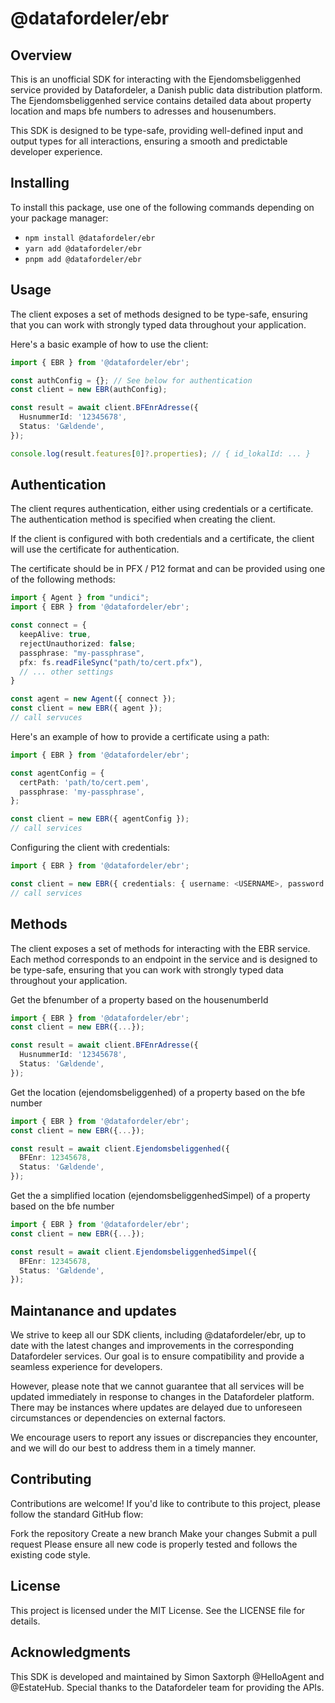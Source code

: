 # @datafordeler/ebr

## Overview

This is an unofficial SDK for interacting with the Ejendomsbeliggenhed service provided by Datafordeler, a Danish public data distribution platform. The Ejendomsbeliggenhed service contains detailed data about property location and maps bfe numbers to adresses and housenumbers.

This SDK is designed to be type-safe, providing well-defined input and output types for all interactions, ensuring a smooth and predictable developer experience.

## Installing

To install this package, use one of the following commands depending on your package manager:

- `npm install @datafordeler/ebr`
- `yarn add @datafordeler/ebr`
- `pnpm add @datafordeler/ebr`

## Usage

The client exposes a set of methods designed to be type-safe, ensuring that you can work with strongly typed data throughout your application.

Here's a basic example of how to use the client:

```typescript
import { EBR } from '@datafordeler/ebr';

const authConfig = {}; // See below for authentication
const client = new EBR(authConfig);

const result = await client.BFEnrAdresse({
  HusnummerId: '12345678',
  Status: 'Gældende',
});

console.log(result.features[0]?.properties); // { id_lokalId: ... }
```

## Authentication

The client requres authentication, either using credentials or a certificate. The authentication method is specified when creating the client.

If the client is configured with both credentials and a certificate, the client will use the certificate for authentication.

The certificate should be in PFX / P12 format and can be provided using one of the following methods:

```typescript
import { Agent } from "undici";
import { EBR } from '@datafordeler/ebr';

const connect = {
  keepAlive: true,
  rejectUnauthorized: false;
  passphrase: "my-passphrase",
  pfx: fs.readFileSync("path/to/cert.pfx"),
  // ... other settings
}

const agent = new Agent({ connect });
const client = new EBR({ agent });
// call servuces
```

Here's an example of how to provide a certificate using a path:

```typescript
import { EBR } from '@datafordeler/ebr';

const agentConfig = {
  certPath: 'path/to/cert.pem',
  passphrase: 'my-passphrase',
};

const client = new EBR({ agentConfig });
// call services
```

Configuring the client with credentials:

```typescript
import { EBR } from '@datafordeler/ebr';

const client = new EBR({ credentials: { username: <USERNAME>, password: <PASSWORD> }, });
// call services
```

## Methods

The client exposes a set of methods for interacting with the EBR service. Each method corresponds to an endpoint in the service and is designed to be type-safe, ensuring that you can work with strongly typed data throughout your application.

Get the bfenumber of a property based on the housenumberId

```typescript
import { EBR } from '@datafordeler/ebr';
const client = new EBR({...});

const result = await client.BFEnrAdresse({
  HusnummerId: '12345678',
  Status: 'Gældende',
});

```

Get the location (ejendomsbeliggenhed) of a property based on the bfe number

```typescript
import { EBR } from '@datafordeler/ebr';
const client = new EBR({...});

const result = await client.Ejendomsbeliggenhed({
  BFEnr: 12345678,
  Status: 'Gældende',
});

```

Get the a simplified location (ejendomsbeliggenhedSimpel) of a property based on the bfe number

```typescript
import { EBR } from '@datafordeler/ebr';
const client = new EBR({...});

const result = await client.EjendomsbeliggenhedSimpel({
  BFEnr: 12345678,
  Status: 'Gældende',
});

```

## Maintanance and updates

We strive to keep all our SDK clients, including @datafordeler/ebr, up to date with the latest changes and improvements in the corresponding Datafordeler services. Our goal is to ensure compatibility and provide a seamless experience for developers.

However, please note that we cannot guarantee that all services will be updated immediately in response to changes in the Datafordeler platform. There may be instances where updates are delayed due to unforeseen circumstances or dependencies on external factors.

We encourage users to report any issues or discrepancies they encounter, and we will do our best to address them in a timely manner.

## Contributing

Contributions are welcome! If you'd like to contribute to this project, please follow the standard GitHub flow:

Fork the repository
Create a new branch
Make your changes
Submit a pull request
Please ensure all new code is properly tested and follows the existing code style.

## License

This project is licensed under the MIT License. See the LICENSE file for details.

## Acknowledgments

This SDK is developed and maintained by Simon Saxtorph @HelloAgent and @EstateHub. Special thanks to the Datafordeler team for providing the APIs.
